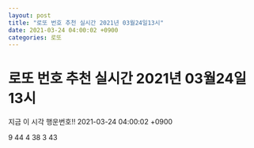 ```yaml
---
layout: post
title: "로또 번호 추천 실시간 2021년 03월24일13시"
date: 2021-03-24 04:00:02 +0900
categories: 로또
---
```


# 로또 번호 추천 실시간 2021년 03월24일13시

지금 이 시각 행운번호!! 2021-03-24 04:00:02 +0900

 9  44  4  38  3  43 

